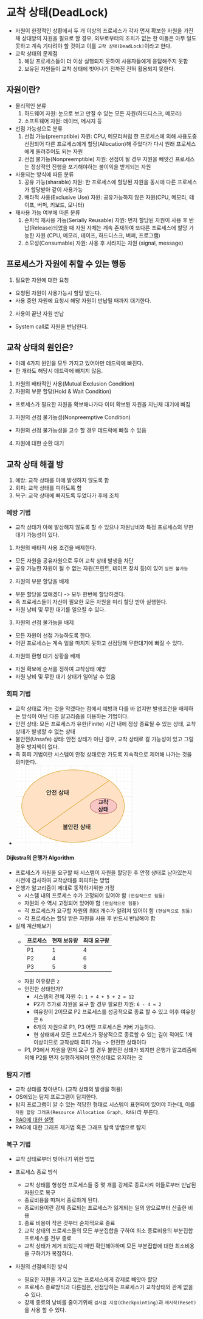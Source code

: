 # 교착 상태(DeadLock)
- 자원이 한정적인 상황에서 두 개 이상의 프로세스가 각자 먼저 확보한 자원을 가진 채 상대방의 자원을 필요로 할 경우,
  외부로부터의 조치가 없는 한 이들은 아무 일도 못하고 계속 기다려야 할 것이고 이를 `교착 상태(DeadLock)`이라고 한다.
- 교착 상태의 문제점
  1. 해당 프로세스들이 더 이상 실행되지 못하여 사용자들에게 응답해주지 못함
  2. 보유된 자원들이 교착 상태에 벗어나기 전까진 전혀 활용되지 못한다.

## 자원이란?
- 물리적인 분류
  1. 하드웨어 자원: 눈으로 보고 만질 수 있는 모든 자원(하드디스크, 메모리)
  2. 소프트웨어 자원: 데이터, 메시지 등
- 선점 가능성으로 분류
  1. 선점 가능(preemptible) 자원: CPU, 메모리처럼 한 프로세스에 의해 사용도중 선점되어 다른 프로세스에게 할당(Allocation)해 주었다가
     다시 원래 프로세스에게 돌려주어도 되는 자원
  2. 선점 불가능(Nonpreemptible) 자원: 선점이 될 경우 자원을 빼앗긴 프로세스는 정상적인 진행을 포기해야하는 불이익을 받게되는 자원
- 사용되는 방식에 따른 분류
  1. 공유 가능(sharable) 자원: 한 프로세스에 할당된 자원을 동시에 다른 프로세스가 할당받아 같이 사용가능
  2. 배타적 사용(Exclusive Use) 자원: 공유가능하지 않은 자원(CPU, 메모리, 테이프, 버퍼, 키보드, 모니터)
- 재사용 가능 여부에 따른 분류
  1. 순차적 재사용 가능(Serially Reusable) 자원: 먼저 할당된 자원이 사용 후 반납(Release)되었을 때 자원 자체는 계속 존재하여 또다른 프로세스에 할당 가능한 자원 (CPU, 메모리, 테이프, 하드디스크, 버퍼, 프로그램)
  2. 소모성(Consumable) 자원: 사용 후 사라지는 자원 (signal, message)

## 프로세스가 자원에 취할 수 있는 행동
1. 필요한 자원에 대한 요청
  - 요청된 자원이 사용가능시 할당 받는다.
  - 사용 중인 자원에 요청시 해당 자원이 반납될 때까지 대기한다.
2. 사용이 끝난 자원 반납
  - System call로 자원을 반납한다.

## 교착 상태의 원인은?
- 아래 4가지 원인을 모두 가지고 있어야만 데드락에 빠진다.
- 한 개라도 해당시 데드락에 빠지지 않음.

1. 자원의 배타적인 사용(Mutual Exclusion Condition)
2. 자원의 부분 할당(Hold & Wait Condition)
  - 프로세스가 필요한 자원을 확보해나가다 이미 확보된 자원을 지닌채 대기에 빠짐
3. 자원의 선점 불가능성(Nonpreemptive Condition)
  - 자원의 선점 불가능성을 고수 할 경우 데드락에 빠질 수 있음
4. 자원에 대한 순환 대기

## 교착 상태 해결 방
1. 예방: 교착 상태를 아예 발생하지 않도록 함
2. 회피: 교착 상태를 피하도록 함
3. 복구: 교착 상태에 빠지도록 두었다가 후에 조치

### 예방 기법
- 교착 상태가 아예 발상해지 않도록 할 수 있으나 자원낭비와 특정 프로세스의 무한 대기 가능성이 있다.
1. 자원의 배타적 사용 조건을 배제한다.
  - 모든 자원을 공유자원으로 두어 교착 상태 발생을 차단
  - 공유 가능한 자원이 될 수 없는 자원(프린트, 테이프 장치 등)이 있어 `실현 불가능`
2. 자원의 부분 할당을 배제
  - 부분 할당을 없애겠다 -> 모두 한번에 할당하겠다.
  - 즉 프로세스들이 자신이 필요한 모든 자원을 미리 할당 받아 실행한다.
  - 자원 낭비 및 무한 대기를 일으킬 수 있다.
3. 자원의 선점 불가능을 배제
  - 모든 자원이 선점 가능하도록 한다.
  - 어떤 프로세스는 계속 일을 마치지 못하고 선점당해 무한대기에 빠질 수 있다.
4. 자원의 환형 대기 상황을 배제
  - 자원 확보에 순서를 정하여 교착상태 예방
  - 자원 낭비 및 무한 대기 상태가 일어날 수 있음

### 회피 기법
- 교착 상태로 가는 것을 막겠다는 점에서 예방과 다를 바 없지만 발생조건을 배제하는 방식이 아닌 다른 알고리즘을 이용하는 기법이다.
- 안전 상태: 모든 프로세스가 유한(Finite) 시간 내에 정상 종료될 수 있는 상태, 교착 상태가 발생할 수 없는 상태
- 불안전(Unsafe) 상태: 안전 상태가 아닌 경우, 교착 상태로 갈 가능성이 있고 그럴경우 방지책이 없다.
- 즉 회피 기법이란 시스템이 안정 상태로만 가도록 지속적으로 제어해 나가는 것을 의미한다.
- ![unsafe](./images/unsafe.png)

#### Dijkstra의 은행가 Algorithm
- 프로세스가 자원을 요구할 때 시스템이 자원을 할당한 후 안정 상태로 남아있는지 사전에 검사하여 교착상태를 회피하는 방법
- 은행가 알고리즘이 제대로 동작하기위한 가정
  - 시스템 내의 프로세스 수가 고정되어 있어야 함 `(현실적으로 힘듦)`
  - 자원의 수 역시 고정되어 있어야 함 `(현실적으로 힘듦)`
  - 각 프로세스가 요구할 자원의 최대 개수가 알려져 있어야 함 `(현실적으로 힘듦)`
  - 각 프로세스는 할당 받은 자원을 사용 후 반드시 반납해야 함
- 실제 계산해보기
  - | 프로세스 | 현재 보유량 | 최대 요구량 |
    |---|---|---|
    | P1 | 1 | 4 |
    | P2 | 4 | 6 |
    | P3 | 5 | 8 |
  - 자원 여유량은 `2`
  - 안전한 상태인가?
    - 시스템의 전체 자원 수: `1 + 4 + 5 + 2 = 12`
    - P2가 추가로 자원을 요구 할 경우 필요한 자원: `6 - 4 = 2`
    - 여유량이 2이므로 P2 프로세스를 성공적으로 종료 할 수 있고 이후 여유량은 `6`
    - 6개의 자원으로 P1, P3 어떤 프로세스든 커버 가능하다.
    - 현 상태에서 모든 프로세스가 정상적으로 종료할 수 있는 길이 적어도 1개 이상이므로 교착상태 회피 가능 -> 안전한 상태이다
  - P1, P3에서 자원을 먼저 요구 할 경우 불안전 상태가 되지만 은행가 알고리즘에 의해 P2를 먼저 실행하게되어 안전상태로 유지하는 것

### 탐지 기법
- 교착 상태를 찾아낸다. (교착 상태의 발생을 허용)
- OS에있는 탐지 프로그램이 탐지한다.
- 탐지 프로그램이 알 수 있는 적당한 형태로 시스템이 표현되어 있어야 하는데, 이를 `자원 할당 그래프(Resource Allocation Graph, RAG)`라 부른다.
- [RAG에 대한 설명](https://github.com/angrave/SystemProgramming/wiki/Deadlock,-Part-1:-Resource-Allocation-Graph)
- RAG에 대한 그래프 제거법 혹은 그래프 탐색 방법으로 탐지

### 복구 기법
- 교착 상태로부터 벗어나기 위한 방법
- 프로세스 종료 방식
  - 교착 상태를 형성한 프로세스들 중 몇 개를 강제로 종료시켜 이들로부터 반납된 자원으로 복구
  - 종료비용을 따져서 종료하게 된다.
  - 종료비용이란 강제 종료되는 프로세스가 잃게되는 일의 양으로부터 산출한 비용
  1. 종료 비용이 작은 것부터 순차적으로 종료
  2. 교착 상태의 프로세스들의 모든 부분집합을 구하여 최소 종료비용의 부분집합 프로세스를 전부 종료
    - 교착 상태가 제거 되었는지 매번 확인해야하며 모든 부분집합에 대한 최소비용을 구하기가 복잡하다.

- 자원의 선점에의한 방식
  - 필요한 자원을 가지고 있는 프로세스에게 강제로 빼앗아 할당
  - 프로세스 종료방식과 다른점은, 선점당하는 프로세스가 교착상태와 관계 없을 수 있다.
  - 강제 종료의 낭비를 줄이기위해 `검사점 지정(Checkpointing)`과 `재시작(Reset)`을 사용 할 수 있다.
